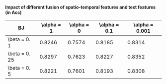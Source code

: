 **Impact of different fusion of spatio-temporal features and text features (in Acc)**

| BJ             | \alpha = 1   | \alpha = 0     | \alpha = 0.1      | \alpha = 0.001  |
| ------------------- | ------- | ------- | ------- | ------- |
| \beta = 0. 1   |  0.8246  |  0.7574  |   0.8185  |  0.8314   |
| \beta = 0. 25  | 0.8297  | 0.7623  | 0.8227   | 0.8352   |
| \beta = 0. 5  | 0.8221 | 0.7601 | 0.8193 |   0.8308  |
